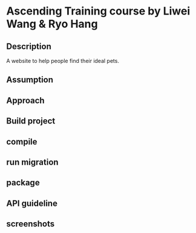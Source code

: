 # Ascending Training course by Liwei Wang & Ryo Hang

## Description  
A website to help people find their ideal pets.

## Assumption 

## Approach 

## Build project   

## compile

## run migration

## package

## API guideline

## screenshots